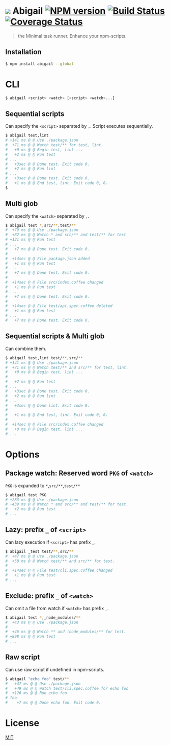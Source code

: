# ![][.svg] Abigail [![NPM version][npm-image]][npm] [![Build Status][travis-image]][travis] [![Coverage Status][coveralls-image]][coveralls]

> the Minimal task runner. Enhance your npm-scripts.

## Installation
```bash
$ npm install abigail --global
```

# CLI
```bash
$ abigail <script> <watch> [<script> <watch>...]
```

## Sequential scripts

Can specify the `<script>` separated by `,`.
Script executes sequentially.

```bash
$ abigail test,lint
# +141 ms @ @ Use ./package.json
#  +71 ms @ @ Watch test/** for test, lint.
#   +0 ms @ @ Begin test, lint ...
#   +2 ms @ @ Run test
# ...
#   +3sec @ @ Done test. Exit code 0.
#   +2 ms @ @ Run lint
# ...
#   +3sec @ @ Done test. Exit code 0.
#   +1 ms @ @ End test, lint. Exit code 0, 0.
$
```

## Multi glob

Can specify the `<watch>` separated by `,`.

```bash
$ abigail test *,src/**,test/**
#  +79 ms @ @ Use ./package.json
#  +82 ms @ @ Watch * and src/** and test/** for test
# +131 ms @ @ Run test
# ...
#   +7 ms @ @ Done test. Exit code 0.
#
#  +14sec @ @ File package.json added
#   +1 ms @ @ Run test
# ...
#   +7 ms @ @ Done test. Exit code 0.
#
#  +14sec @ @ File src/index.coffee changed
#   +1 ms @ @ Run test
# ...
#   +7 ms @ @ Done test. Exit code 0.
#
#  +14sec @ @ File test/api.spec.coffee deleted
#   +1 ms @ @ Run test
# ...
#   +7 ms @ @ Done test. Exit code 0.
```

## Sequential scripts & Multi glob

Can combine them.

```bash
$ abigail test,lint test/**,src/**
# +141 ms @ @ Use ./package.json
#  +71 ms @ @ Watch test/** and src/** for test, lint.
#   +0 ms @ @ Begin test, lint ...
#
#   +2 ms @ @ Run test
# ...
#   +3sec @ @ Done test. Exit code 0.
#   +2 ms @ @ Run lint
# ...
#   +3sec @ @ Done lint. Exit code 0.
#
#   +1 ms @ @ End test, lint. Exit code 0, 0.
#
#  +14sec @ @ File src/index.coffee changed
#   +0 ms @ @ Begin test, lint ...
# ...
```

# Options

## Package watch: Reserved word `PKG` of `<watch>`

`PKG` is expanded to `*`,`src/**`,`test/**`

```bash
$ abigail test PKG
# +283 ms @ @ Use ./package.json
# +439 ms @ @ Watch * and src/** and test/** for test.
#   +2 ms @ @ Run test
# ...
```

## Lazy: prefix `_` of `<script>`

Can lazy execution if `<script>` has prefix `_`.

```bash
$ abigail _test test/**,src/**
#  +47 ms @ @ Use ./package.json
#  +50 ms @ @ Watch test/** and src/** for test.
#
#  +14sec @ @ File test/cli.spec.coffee changed
#   +1 ms @ @ Run test
# ...
```

## Exclude: prefix `_` of `<watch>`

Can omit a file from watch if `<watch>` has prefix `_`.

```bash
$ abigail test *,_node_modules/**
#  +43 ms @ @ Use ./package.json
#
#  +46 ms @ @ Watch ** and !node_modules/** for test.
# +898 ms @ @ Run test
# ...
```

## Raw script

Can use raw script if undefined in npm-scripts.

```bash
$ abigail "echo foo" test/**
#   +47 ms @ @ Use ./package.json
#   +49 ms @ @ Watch test/cli.spec.coffee for echo foo
#  +126 ms @ @ Run echo foo
# foo
#    +7 ms @ @ Done echo foo. Exit code 0.
```

License
=========================
[MIT][License]

[License]: http://59naga.mit-license.org/

[.svg]: https://cdn.rawgit.com/59naga/abigail/master/.svg

[npm-image]: https://badge.fury.io/js/abigail.svg
[npm]: https://npmjs.org/package/abigail
[travis-image]: https://travis-ci.org/59naga/abigail.svg?branch=master
[travis]: https://travis-ci.org/59naga/abigail
[coveralls-image]: https://coveralls.io/repos/59naga/abigail/badge.svg?branch=master
[coveralls]: https://coveralls.io/r/59naga/abigail?branch=master
